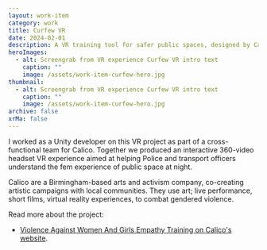```yaml
---
layout: work-item
category: work
title: Curfew VR
date: 2024-02-01
description: A VR training tool for safer public spaces, designed by Calico with funding from Innovate UK.
heroImages:
  - alt: Screengrab from VR experience Curfew VR intro text
    caption: ""
    image: /assets/work-item-curfew-hero.jpg
thumbnail:
  - alt: Screengrab from VR experience Curfew VR intro text
    caption: ""
    image: /assets/work-item-curfew-hero.jpg
archive: false
xrMa: false
---
```


I worked as a Unity developer on this VR project as part of a cross-functional team for Calico. Together we produced an interactive 360-video headset VR experience aimed at helping Police and transport officers understand the fem experience of public space at night.

Calico are a Birmingham-based arts and activism company, co-creating artistic campaigns with local communities. They use art; live performance, short films, virtual reality experiences, to combat gendered violence.

Read more about the project:

- [Violence Against Women And Girls Empathy Training on Calico's website](https://wearecalico.co.uk/training/).
